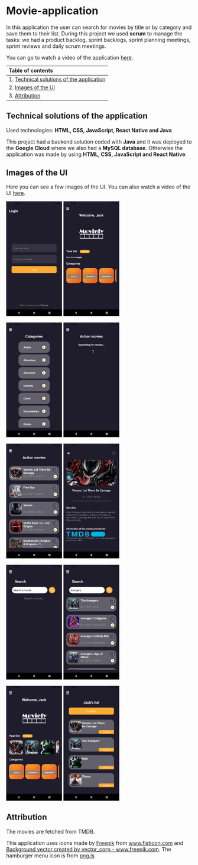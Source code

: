 # Movie-application

In this application the user can search for movies by title or by category and save them to their list.
During this project we used **scrum** to manage the tasks: we had a product backlog, sprint backlogs, sprint planning meetings, sprint reviews and daily scrum meetings.

You can go to watch a video of the application [here](https://jennilehtonen.github.io/Movie-application/video.html).

|Table of contents|
|:------------- |
|1. [Technical solutions of the application](#Technical-solutions-of-the-application)|
|2. [Images of the UI](#Images-of-the-UI)|
|3. [Attribution](#Attribution)|

## Technical solutions of the application
Used technologies: **HTML, CSS, JavaScript, React Native and Java**

This project had a backend solution coded with **Java** and it was deployed to the **Google Cloud** where we also had a **MySQL database**. Otherwise the application was made by using **HTML, CSS, JavaScript and React Native**.

## Images of the UI
Here you can see a few images of the UI. You can also watch a video of the UI [here](https://jennilehtonen.github.io/Movie-application/video.html).

<img src="image1.png" width="30%" height="30%"> <img src="image2.png" width="30%" height="30%">

<img src="image3.png" width="30%" height="30%"> <img src="image4.png" width="30%" height="30%">

<img src="image5.png" width="30%" height="30%"> <img src="image6.png" width="30%" height="30%">

<img src="image7.png" width="30%" height="30%"> <img src="image8.png" width="30%" height="30%">

<img src="image9.png" width="30%" height="30%"> <img src="image10.png" width="30%" height="30%">


## Attribution
The movies are fetched from TMDB. 

This application uses icons made by <a href="https://www.freepik.com" title="Freepik">Freepik</a> from <a href="https://www.flaticon.com/" title="Flaticon">www.flaticon.com</a> and <a href='https://www.freepik.com/vectors/background'>Background vector created by vector_corp - www.freepik.com</a>. The hamburger menu icon is from <a href="https://png.is/f/call-610-465-white-hamburger-menu-icon-png/m2i8G6G6b1m2A0G6-201907232310.html">png.is</a>
